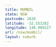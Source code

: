 ```yaml
---
title: MUMBIL
state: NSW
postcode: 2820
latitude: -32.553282
longitude: 148.989227
url: /nsw/mumbil/
layout: suburb
---
```

